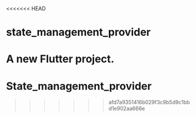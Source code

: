<<<<<<< HEAD
# state_management_provider

A new Flutter project.
=======
# State_management_provider
>>>>>>> afd7a9351416b029f3c9b5d9c1bbd1e902aa666e
